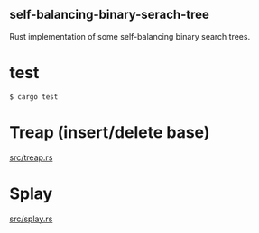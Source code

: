 self-balancing-binary-serach-tree
---

Rust implementation of some self-balancing binary search trees.

# test

```
$ cargo test
```

# Treap (insert/delete base)

[src/treap.rs](./src/treap.rs)

# Splay

[src/splay.rs](./src/splay.rs)